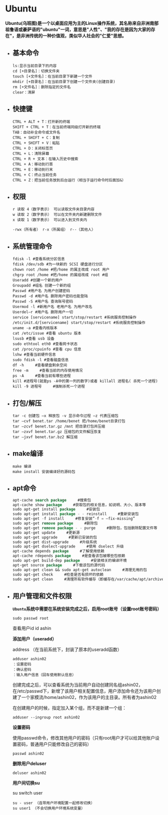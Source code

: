 # Ubuntu

**Ubuntu(乌班图)是一个以桌面应用为主的Linux操作系统，其名称来自非洲南部祖鲁语或豪萨语的"ubuntu"一词，意思是"人性"、"我的存在是因为大家的存在"，是非洲传统的一种价值观，类似华人社会的"仁爱"思想。**

* ## 基本命令

  ~~~assembly
  ls:显示当前目录下的内容
  cd [+目录名]：切换文件夹
  touch [+文件名]：在当前目录下新建一个文件
  mkdir [+目录名]：在当前目录下创建一个文件夹(创建目录)
  rm [+文件名]：删除指定的文件名
  clear：清屏
  ~~~
  
* ## 快捷键

  ```assembly
  CTRL + ALT + T：打开新的终端
  SHIFT + CTRL + T：在当前终端同级打开新的终端
  TAB：自动补全命令或文件名
  CTRL + SHIFT + C：复制
  CTRL + SHIFT + V：粘贴
  CTRL + D：关闭标签页
  CTRL + L：清除屏幕
  CTRL + R + 文本：在输入历史中搜索
  CTRL + A：移动到行首
  CTRL + E：移动到行末
  CTRL + C：终止当前任务
  CTRL + Z：把当前任务放到后台运行（相当于运行命令时后面加&）
  ```

* ## 权限

  ```assembly
  r 读取 4（数字表示） 可以读取文件夹目录内容
  w 读取 2（数字表示） 可以在文件夹内新建删除文件
  x 读取 1（数字表示） 可以进入到文件夹内
  
  -rwx（所有者） r-x（所属组） r--（其他人）
  ```

* ## 系统管理命令

  ```assembly
  fdisk -l #查看系统分区信息
  fdisk /dev/sdb #为一块新的 SCSI 硬盘进行分区
  chown root /home #把/home 的属主改成 root 用户
  chgrp root /home #把/home 的属组改成 root #组
  Useradd #创建一个新的用户
  Groupadd #组名 创建一个新的组
  Passwd #用户名 为用户创建密码
  Passwd -d #用户名 删除用户密码也能登陆
  Passwd -S #用户名 查询账号密码
  Usermod -l #新用户名 老用户名 为用户改名
  Userdel–r #用户名 删除用户一切
  service [servicename] start/stop/restart #系统服务控制操作
  /etc/init.d/[servicename] start/stop/restart #系统服务控制操作
  uname -a #查看内核版本
  cat /etc/issue #查看 ubuntu 版本
  lsusb #查看 usb 设备
  sudo ethtool eth0 #查看网卡状态
  cat /proc/cpuinfo #查看 cpu 信息
  lshw #查看当前硬件信息
  sudo fdisk -l #查看磁盘信息
  df -h     #查看硬盘剩余空间
  free -m     #查看当前的内存使用情况
  ps -A     #查看当前有哪些进程
  kill #进程号(就是ps -A中的第一列的数字)或者 killall 进程名( 杀死一个进程)
  kill -9 进程号     #强制杀死一个进程 
  ```
  
* ## 打包/解压 

  ```assembly
  tar -c 创建包 –x 释放包 -v 显示命令过程 –z 代表压缩包
  tar –cvf benet.tar /home/benet 把/home/benet目录打包
  tar –zcvf benet.tar.gz /mnt 把目录打包并压缩
  tar –zxvf benet.tar.gz 压缩包的文件解压恢复
  tar –jxvf benet.tar.bz2 解压缩 
  ```

* ## make编译

  ```assembly
  make 编译
  make install 安装编译好的源码包 
  ```

* ## apt命令 

  ```commonlisp
  apt-cache search package     #搜索包
  apt-cache show package     #获取包的相关信息，如说明、大小、版本等
  sudo apt-get install package     #安装包
  sudo apt-get install package - - reinstall     #重新安装包
  sudo apt-get -f install     #修复安装”-f = –fix-missing”
  sudo apt-get remove package     #删除包
  sudo apt-get remove package - - purge     #删除包，包括删除配置文件等
  sudo apt-get update     #更新源
  sudo apt-get upgrade     #更新已安装的包
  sudo apt-get dist-upgrade     #升级系统
  sudo apt-get dselect-upgrade     #使用 dselect 升级
  apt-cache depends package     #了解使用依赖
  apt-cache rdepends package     #是查看该包被哪些包依赖
  sudo apt-get build-dep package     #安装相关的编译环境
  apt-get source package     #下载该包的源代码
  sudo apt-get clean && sudo apt-get autoclean     #清理无用的包
  sudo apt-get check     #检查是否有损坏的依赖
  sudo apt-get clean     #清理所有软件缓存（即缓存在/var/cache/apt/archives目录里的deb包）
  ```



* ## 用户管理和文件权限

  **`Ubuntu`系统中需要在系统安装完成之后，启用root账号（设置root账号密码）**

  ```
  sudo passwd root
  ```

  查看用户id id ashin

  **添加用户（useradd）**

  address （在当前系统下，封装了原本的useradd函数）

  ```ceylon
  adduser ashin02
  ：设置密码
  ：确认密码
  ：输入用户信息（回车使用默认信息）
  ```

  创建完成之后，可以查看系统为当前用户自动创建同名组ashin02，在/etc/passwd下，新增了该用户相关配置信息，用户添加命令还为该用户创建了一个家模流/home/ashin02，作为该用户的主目录。所有者为ashin02

  在创建用户的时候，指定加入某个组，而不是新建一个组：

  ```
  adduser --ingroup root ashin02
  ```

  **设置密码**

  使用passwd命令，修改其他用户的密码（只有root用户才可以给其他账户设置密码，普通用户只能修改自己的密码）

  ```
  passwd ashin02
  ```

  **删除用户deluser**

  ```
  deluser ashin02
  ```

  **用户间切换su**

  su switch user

  ```ceylon
  su - user （连带用户环境配置一起修改切换）
  su user1 （不会切换用户环境系统变量）
  ```

  
